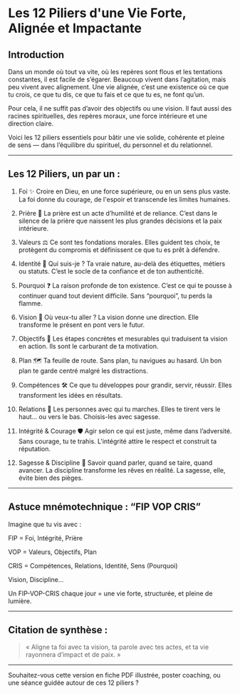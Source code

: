 
# Les 12 Piliers d'une Vie Forte, Alignée et Impactante

## Introduction

Dans un monde où tout va vite, où les repères sont flous et les tentations constantes, il est facile de s’égarer. Beaucoup vivent dans l’agitation, mais peu vivent avec alignement. Une vie alignée, c’est une existence où ce que tu crois, ce que tu dis, ce que tu fais et ce que tu es, ne font qu’un.

Pour cela, il ne suffit pas d’avoir des objectifs ou une vision. Il faut aussi des racines spirituelles, des repères moraux, une force intérieure et une direction claire.

Voici les 12 piliers essentiels pour bâtir une vie solide, cohérente et pleine de sens — dans l’équilibre du spirituel, du personnel et du relationnel.


---

## Les 12 Piliers, un par un :

1. Foi ✨
Croire en Dieu, en une force supérieure, ou en un sens plus vaste. La foi donne du courage, de l'espoir et transcende les limites humaines.


2. Prière 🙏
La prière est un acte d’humilité et de reliance. C’est dans le silence de la prière que naissent les plus grandes décisions et la paix intérieure.


3. Valeurs ⚖️
Ce sont tes fondations morales. Elles guident tes choix, te protègent du compromis et définissent ce que tu es prêt à défendre.


4. Identité 🧠
Qui suis-je ? Ta vraie nature, au-delà des étiquettes, métiers ou statuts. C’est le socle de ta confiance et de ton authenticité.


5. Pourquoi ❓
La raison profonde de ton existence. C’est ce qui te pousse à continuer quand tout devient difficile. Sans “pourquoi”, tu perds la flamme.


6. Vision 🔭
Où veux-tu aller ? La vision donne une direction. Elle transforme le présent en pont vers le futur.


7. Objectifs 🎯
Les étapes concrètes et mesurables qui traduisent ta vision en action. Ils sont le carburant de ta motivation.


8. Plan 🗺️
Ta feuille de route. Sans plan, tu navigues au hasard. Un bon plan te garde centré malgré les distractions.


9. Compétences 🛠️
Ce que tu développes pour grandir, servir, réussir. Elles transforment les idées en résultats.


10. Relations 🤝
Les personnes avec qui tu marches. Elles te tirent vers le haut… ou vers le bas. Choisis-les avec sagesse.


11. Intégrité & Courage 🛡️
Agir selon ce qui est juste, même dans l’adversité. Sans courage, tu te trahis. L'intégrité attire le respect et construit ta réputation.


12. Sagesse & Discipline 🧘
Savoir quand parler, quand se taire, quand avancer. La discipline transforme les rêves en réalité. La sagesse, elle, évite bien des pièges.




---

## Astuce mnémotechnique : “FIP VOP CRIS”

Imagine que tu vis avec :

FIP = Foi, Intégrité, Prière

VOP = Valeurs, Objectifs, Plan

CRIS = Compétences, Relations, Identité, Sens (Pourquoi)


Vision, Discipline...


Un FIP-VOP-CRIS chaque jour = une vie forte, structurée, et pleine de lumière.


---

## Citation de synthèse :

> « Aligne ta foi avec ta vision, ta parole avec tes actes, et ta vie rayonnera d’impact et de paix. »




---

Souhaitez-vous cette version en fiche PDF illustrée, poster coaching, ou une séance guidée autour de ces 12 piliers ?


